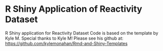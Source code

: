 # R Shiny Application of Reactivity Dataset
R Shiny application for Reactivity Dataset
Code is based on the template by Kyle M.
Special thanks to Kyle M! Please see his github at:
https://github.com/kylemonahan/Rmd-and-Shiny-Templates
